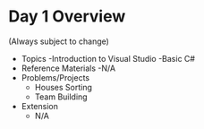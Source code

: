# Day 1 Overview

(Always subject to change)

- Topics
  -Introduction to Visual Studio
  -Basic C#
- Reference Materials
  -N/A
- Problems/Projects
  - Houses Sorting
  - Team Building
- Extension
  - N/A

